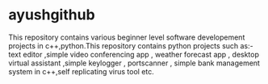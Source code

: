 # ayushgithub
This repository contains various beginner level software developement projects in c++,python.This repository contains python projects such  as:-text editor ,simple video conferencing app , weather forecast app , desktop virtual assistant ,simple keylogger , portscanner , simple bank management system in c++,self replicating virus tool  etc.
